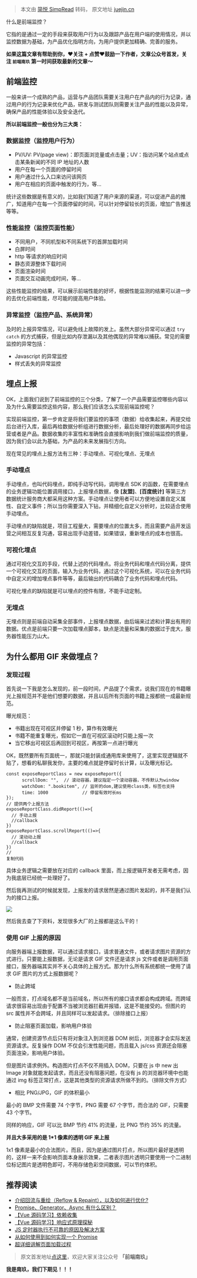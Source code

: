 > 本文由 [简悦 SimpRead](http://ksria.com/simpread/) 转码， 原文地址 [juejin.cn](https://juejin.cn/post/7065123244881215518)

什么是前端监控？

它指的是通过一定的手段来获取用户行为以及跟踪产品在用户端的使用情况，并以监控数据为基础，为产品优化指明方向，为用户提供更加精确、完善的服务。

**如果这篇文章有帮助到你，❤️关注 + 点赞❤️鼓励一下作者，文章公众号首发，关注 `前端南玖` 第一时间获取最新的文章～**

前端监控
----

一般来讲一个成熟的产品，运营与产品团队需要关注用户在产品内的行为记录，通过用户的行为记录来优化产品，研发与测试团队则需要关注产品的性能以及异常，确保产品的性能体验以及安全迭代。

**所以前端监控一般也分为三大类：**

### 数据监控（监控用户行为）

*   PV/UV: PV(page view)：即页面浏览量或点击量；UV：指访问某个站点或点击某条新闻的不同 IP 地址的人数
*   用户在每一个页面的停留时间
*   用户通过什么入口来访问该网页
*   用户在相应的页面中触发的行为，等...

统计这些数据是有意义的，比如我们知道了用户来源的渠道，可以促进产品的推广，知道用户在每一个页面停留的时间，可以针对停留较长的页面，增加广告推送等等。

### 性能监控（监控页面性能）

*   不同用户，不同机型和不同系统下的首屏加载时间
*   白屏时间
*   http 等请求的响应时间
*   静态资源整体下载时间
*   页面渲染时间
*   页面交互动画完成时间，等...

这些性能监控的结果，可以展示前端性能的好坏，根据性能监测的结果可以进一步的去优化前端性能，尽可能的提高用户体验。

### 异常监控（监控产品、系统异常）

及时的上报异常情况，可以避免线上故障的发上。虽然大部分异常可以通过 `try catch` 的方式捕获，但是比如内存泄漏以及其他偶现的异常难以捕获。常见的需要监控的异常包括：

*   Javascript 的异常监控
*   样式丢失的异常监控

埋点上报
----

OK，上面我们说到了前端监控的三个分类，了解了一个产品需要监控哪些内容以及为什么需要监控这些内容，那么我们应该怎么实现前端监控呢？

实现前端监控，第一步肯定是将我们要监控的事项（数据）给收集起来，再提交给后台进行入库，最后再给数据分析组进行数据分析，最后处理好的数据再同步给运营或者是产品。数据收集的丰富性和准确性会直接影响到我们做前端监控的质量，因为我们会以此为基础，为产品的未来发展指引方向。

现在常见的埋点上报方法有三种：手动埋点、可视化埋点、无埋点

### 手动埋点

手动埋点，也叫代码埋点，即纯手动写代码，调用埋点 SDK 的函数，在需要埋点的业务逻辑功能位置调用接口，上报埋点数据，像 **[友盟]**、**[百度统计]** 等第三方数据统计服务商大都采用这种方案。手动埋点让使用者可以方便地设置自定义属性、自定义事件；所以当你需要深入下钻，并精细化自定义分析时，比较适合使用手动埋点。

手动埋点的缺陷就是，项目工程量大，需要埋点的位置太多，而且需要产品开发运营之间相互反复沟通，容易出现手动差错，如果错误，重新埋点的成本也很高。

### 可视化埋点

通过可视化交互的手段，代替上述的代码埋点。将业务代码和埋点代码分离，提供一个可视化交互的页面，输入为业务代码，通过这个可视化系统，可以在业务代码中自定义的增加埋点事件等等，最后输出的代码耦合了业务代码和埋点代码。

可视化埋点的缺陷就是可以埋点的控件有限，不能手动定制。

### 无埋点

无埋点则是前端自动采集全部事件，上报埋点数据，由后端来过滤和计算出有用的数据。优点是前端只要一次加载埋点脚本，缺点是流量和采集的数据过于庞大，服务器性能压力山大。

为什么都用 GIF 来做埋点？
---------------

### 发现过程

首先说一下我是怎么发现的，前一段时间，产品提了个需求，说我们现在的书籍曝光上报规范并不是他们想要的数据，并且以后所有页面的书籍上报都统一成最新规范。

曝光规范：

*   书籍出现在可视区并停留 1 秒，算作有效曝光
*   书籍不能重复曝光，假如它一直在可视区滚动时只能上报一次
*   当它移出可视区后再回到可视区，再按第一点进行曝光

OK，既然要所有页面统一，那就只能封装成通用库来使用了，这里实现逻辑就不贴了，想看的私聊我发你，主要的难点就是停留时长计算，以及曝光标记。

```
const exposeReportClass = new exposeReport({
      scrollDom: "",  // 滚动容器，建议指定一个滚动容器，不传默认为window
      watchDom: ".bookitem", // 监听的dom,建议使用class类，标签也支持
      time: 1000             // 停留有效时长ms
});
// 提供两个上报方法
exposeReportClass.didReport(()=>{
  // 手动上报
  //callback
})
exposeReportClass.scrollReport(()=>{
  // 滚动动上报
  //callback
})
// 
复制代码
```

具体业务逻辑之需要放在对应的 callback 里面，而上报逻辑开发者无需考虑，因为我底层已经统一处理好了。

然后我再测试的时候就发现，上报发的请求居然是通过图片发起的，并不是我们认为的接口上报。

![](https://p3-juejin.byteimg.com/tos-cn-i-k3u1fbpfcp/68d6cf4c1ab34c4e96b3fce24aa88131~tplv-k3u1fbpfcp-watermark.awebp?)

然后我去查了下资料，发现很多大厂的上报都是这么干的！

### 使用 GIF 上报的原因

向服务器端上报数据，可以通过请求接口，请求普通文件，或者请求图片资源的方式进行。只要能上报数据，无论是请求 GIF 文件还是请求 js 文件或者是调用页面接口，服务器端其实并不关心具体的上报方式。那为什么所有系统都统一使用了请求 GIF 图片的方式上报数据呢？

*   防止跨域

一般而言，打点域名都不是当前域名，所以所有的接口请求都会构成跨域。而跨域请求很容易出现由于配置不当被浏览器拦截并报错，这是不能接受的。但图片的 src 属性并不会跨域，并且同样可以发起请求。（排除接口上报）

*   防止阻塞页面加载，影响用户体验

通常，创建资源节点后只有将对象注入到浏览器 DOM 树后，浏览器才会实际发送资源请求。反复操作 DOM 不仅会引发性能问题，而且载入 js/css 资源还会阻塞页面渲染，影响用户体验。

但是图片请求例外。构造图片打点不仅不用插入 DOM，只要在 js 中 new 出 Image 对象就能发起请求，而且还没有阻塞问题，在没有 js 的浏览器环境中也能通过 img 标签正常打点，这是其他类型的资源请求所做不到的。（排除文件方式）

*   相比 PNG/JPG，GIF 的体积最小

最小的 BMP 文件需要 74 个字节，PNG 需要 67 个字节，而合法的 GIF，只需要 43 个字节。

同样的响应，GIF 可以比 BMP 节约 41% 的流量，比 PNG 节约 35% 的流量。

**并且大多采用的是 1*1 像素的透明 GIF 来上报**

1x1 像素是最小的合法图片。而且，因为是通过图片打点，所以图片最好是透明的，这样一来不会影响页面本身展示效果，二者表示图片透明只要使用一个二进制位标记图片是透明色即可，不用存储色彩空间数据，可以节约体积。

推荐阅读
----

*   [介绍回流与重绘（Reflow & Repaint），以及如何进行优化?](https://juejin.cn/post/7064077572132323365 "https://juejin.cn/post/7064077572132323365")
*   [Promise、Generator、Async 有什么区别？](https://juejin.cn/post/7062155174436929550 "https://juejin.cn/post/7062155174436929550")
*   [【Vue 源码学习】依赖收集](https://juejin.cn/post/7058444984432721957 "https://juejin.cn/post/7058444984432721957")
*   [【Vue 源码学习】响应式原理探秘](https://juejin.cn/post/7056586928568664094 "https://juejin.cn/post/7056586928568664094")
*   [JS 定时器执行不可靠的原因及解决方案](https://juejin.cn/post/7053989703883685901 "https://juejin.cn/post/7053989703883685901")
*   [从如何使用到如何实现一个 Promise](https://juejin.cn/post/7051364317119119396 "https://juejin.cn/post/7051364317119119396")
*   [超详细讲解页面加载过程](https://juejin.cn/post/7028385332391477255 "https://juejin.cn/post/7028385332391477255")

> 原文首发地址[点这里](https://link.juejin.cn?target=https%3A%2F%2Fmp.weixin.qq.com%2Fs%3F__biz%3DMzg5NDExMzU1MA%3D%3D%26mid%3D2247485455%26idx%3D1%26sn%3D47eaf4279bf193ab1ca8e418d8e0a4ce%26chksm%3Dc025ca6ef7524378e80a635dba9a1dbf2080b52420a626fd1ea9d34114c9e768d6a73973c9e2%26token%3D540013054%26lang%3Dzh_CN%23rd "https://mp.weixin.qq.com/s?__biz=Mzg5NDExMzU1MA==&mid=2247485455&idx=1&sn=47eaf4279bf193ab1ca8e418d8e0a4ce&chksm=c025ca6ef7524378e80a635dba9a1dbf2080b52420a626fd1ea9d34114c9e768d6a73973c9e2&token=540013054&lang=zh_CN#rd")，欢迎大家关注公众号 **「前端南玖」**

**我是南玖，我们下期见！！！**